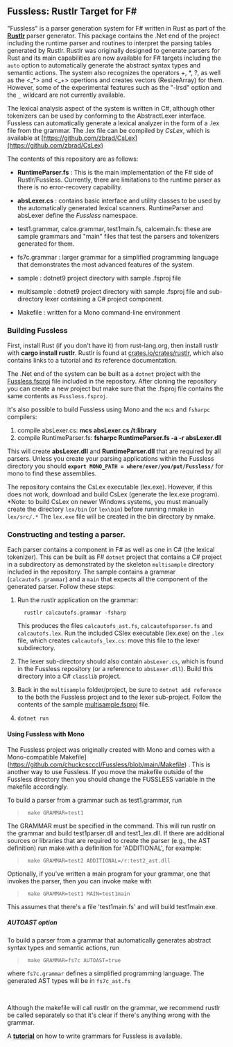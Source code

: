 ## Fussless: Rustlr Target for F\#

"Fussless" is a parser generation system for F\# written in Rust as part of the
**[Rustlr](https://crates.io/crates/rustlr)** parser generator. This package contains the .Net end of the project including the runtime parser and
routines to interpret the parsing tables generated by Rustlr.
Rustlr was originally designed to generate parsers for Rust and
its main capabilities are now available for F\# targets including the
`auto` option to automatically generate the abstract syntax types and semantic actions.
The system also recognizes the operators +, \*, ?, as well as the <\_*> and
<\_+> opertions and creates vectors (ResizeArray) for them.  
However, some of the experimental features such as the "-lrsd" option
and the `_` wildcard are not currently available.

The lexical analysis aspect of the system is written in C#, although
other tokenizers can be used by conforming to the AbstractLexer
interface.  Fussless can automatically generate a lexical analyzer in
the form of a .lex file from the grammar. The .lex file can be
compiled by *CsLex*, which is available at
[https://github.com/zbrad/CsLex](https://github.com/zbrad/CsLex)

The contents of this repository are as follows:

- **RuntimeParser.fs** : This is the main implementation of the F# side of
  Rustlr/Fussless.  Currently, there are limitations to the runtime parser
  as there is no error-recovery capability.  

- **absLexer.cs** : contains basic interface and utility classes to be used by
  the automatically generated lexical scanners. RuntimeParser and absLexer define the *Fussless* namespace.

- test1.grammar, calce.grammar, test1main.fs, calcemain.fs: these are
  sample grammars and "main" files that test the parsers and tokenizers
  generated for them.

- fs7c.grammar : larger grammar for a simplified programming language that
  demonstrates the most advanced features of the system.

- sample : dotnet9 project directory with sample .fsproj file

- multisample : dotnet9 project directory with sample .fsproj file and
  sub-directory lexer containing a C\# project component.
  
- Makefile : written for a Mono command-line environment


### Building Fussless

First, install Rust (if you don't have it) from rust-lang.org, then
install rustlr with **cargo install rustlr**.  Rustlr is found at
[crates.io/crates/rustlr](https://crates.io/crates/rustlr), which also
contains links to a tutorial and its reference documentation.  

The .Net end of the system can be built as a `dotnet` project with the
[Fussless.fsproj](https://github.com/chuckcscccl/Fussless/blob/main/Fussless.fsproj) file included in the repository.  After cloning the
repository you can create a new project but make sure that the .fsproj
file contains the same contents as `Fussless.fsproj`.

It's also possible to build Fussless using Mono and the `mcs` and `fsharpc`
compilers:

  1. compile absLexer.cs:  **mcs absLexer.cs /t:library**
  2. compile RuntimeParser.fs:  **fsharpc RuntimeParser.fs -a -r absLexer.dll**

This will create **absLexer.dll** and **RuntimeParser.dll** that are
required by all parsers.  Unless you create your parsing applications
within the Fussless directory you should **`export MONO_PATH =
where/ever/you/put/Fussless/`** for mono to find these assemblies.

<p>

The repository contains the CsLex executable (lex.exe).  However,
if this does not work, download and build CsLex (generate the lex.exe
program).  *Note: to build CsLex on newer Windows systems, you must
manually create the directory `lex/bin` (or `lex\bin`) before running
nmake in `lex/src/.*` The `lex.exe` file will be created in the bin
directory by nmake.



### Constructing and testing a parser.

Each parser contains a component in F\# as well as one in C\# (the
lexical tokenizer).  This can be built as F\# `dotnet` project that
contains a C\# project in a subdirectory as demonstrated by the skeleton
`multisample` directory included in the repository.  The sample
contains a grammar (`calcautofs.grammar`) and a `main` that expects
all the component of the generated parser.  Follow these steps:

  1. Run the rustlr application on the grammar:
     ```
       rustlr calcautofs.grammar -fsharp
     ```
     This produces the files `calcautofs_ast.fs`, `calcautofsparser.fs` and
     `calcautofs.lex`.
     Run the included CSlex executable (lex.exe) on the `.lex` file,
     which creates `calcautofs_lex.cs`: move this file to the lexer
     subdirectory.

  2. The lexer sub-directory should also contain `absLexer.cs`, which
     is found in the Fussless repository (or a reference to
     `absLexer.dll`).  Build this directory into a C\# `classlib` project.

  3. Back in the `multisample` folder/project, be sure to `dotnet add reference`
     to the both the Fussless project and to the lexer sub-project. Follow
     the contents of the sample [multisample.fsproj](https://github.com/chuckcscccl/Fussless/blob/main/multisample/multisample.fsproj) file.

  4. `dotnet run`


#### Using Fussless with Mono

The Fussless project was originally created with Mono and comes with a
Mono-compatible
Makefile](https://github.com/chuckcscccl/Fussless/blob/main/Makefile)
.  This is another way to use Fussless. If you move the makefile
outside of the Fussless directory then you should change the FUSSLESS
variable in the makefile accordingly.

To build a parser from a grammar such as test1.grammar, run

>      make GRAMMAR=test1

The GRAMMAR must be specified in the command.  This will run rustlr on the
grammar and build test1parser.dll and test1_lex.dll.  If there are additional
sources or libraries that are required to create the parser (e.g., the AST
definition) run make with a definition for 'ADDITIONAL', for example:

>      make GRAMMAR=test2 ADDITIONAL=/r:test2_ast.dll

Optionally, if you've written a main program for your grammar, one
that invokes the parser, then you can invoke make with

>      make GRAMMAR=test1 MAIN=test1main

This assumes that there's a file 'test1main.fs' and will build test1main.exe.

##### **AUTOAST** option

To build a parser from a grammar that automatically generates abstract syntax
types and semantic actions, run

>      make GRAMMAR=fs7c AUTOAST=true

where `fs7c.grammar` defines a simplified programming language.  The generated
AST types will be in `fs7c_ast.fs`

<br>

Although the makefile will call rustlr on the grammar, we recommend
rustlr be called separately so that it's clear if there's anything
wrong with the grammar.

<p>

A **[tutorial](https://cs.hofstra.edu/~cscccl/rustlr_project/chapterfs.html)** on
how to write grammars for Fussless is available.
